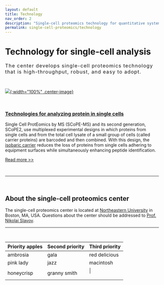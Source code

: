 ```yaml
---
layout: default
title: Technology
nav_order: 2
description: "Single-cell proteomics technology for quantitative systems biology"
permalink: single-cell-proteomics/technology
---
```


# Technology for single-cell analysis
<div style="font-size:16px; font-weight: 400; letter-spacing: 1.3px;">
The center develops single-cell proteomics technology that is high-throughput, robust, and easy to adopt.   
</div>

&nbsp;


 [![](http://slavovlab.net/2016_SCoPE-MS/SCoPE2-MS.png){:width="100%" .center-image}](http://scope2.slavovlab.net/)

&nbsp;

### [Technologies for analyzing protein in single cells](http://slavovlab.net/research.htm#SCoPE-MS)
Single Cell ProtEomics by MS (SCoPE-MS) and its second generation, SCoPE2,
use multiplexed experimental designs in which proteins from single cells and from the total cell lysate of a small group of cells (called carrier proteins) are barcoded and then combined. With this design, the [isobaric carrier](https://arxiv.org/abs/2004.02069) reduces the loss of proteins from single cells adhering to equipment surfaces while simultaneously enhancing peptide identification.

[Read more >>](http://scope2.slavovlab.net/)

&nbsp;


------------

&nbsp;


## About the single-cell proteomics center

The single-cell proteomics center is located at [Northeastern University](https://www.northeastern.edu/) in Boston, MA, USA. Questions about the center should be addressed to [Prof. Nikolai Slavov](https://coe.northeastern.edu/people/slavov-nikolai/).

------------

&nbsp;

| Priority apples | Second priority | Third priority |
|-------|--------|---------|
| ambrosia | gala | red delicious |
| pink lady | jazz | macintosh |
| honeycrisp | granny smith | <script>
var strDateTime = "Fri, 18 Oct 2013 14:38 GMT";
var myDate = new Date(strDateTime);
document.write( myDate.toLocaleString() );
</script> |
